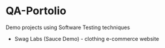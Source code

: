 # QA-Portolio
Demo projects using Software Testing techniques

- Swag Labs (Sauce Demo) - clothing e-commerce website
